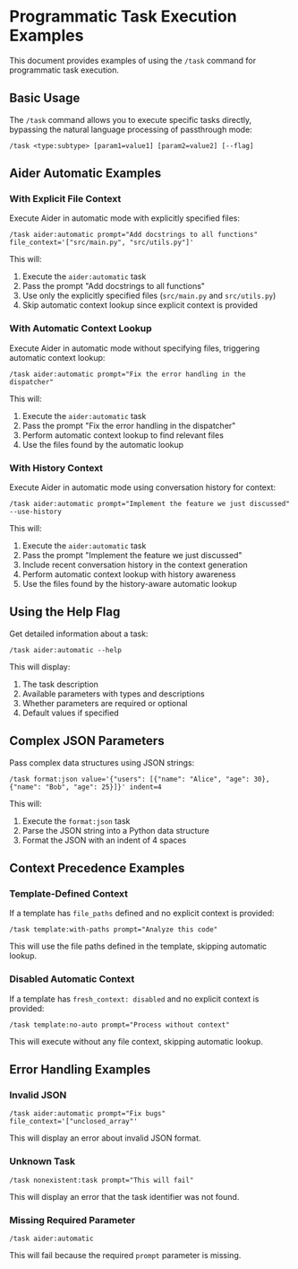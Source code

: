 # Programmatic Task Execution Examples

This document provides examples of using the `/task` command for programmatic task execution.

## Basic Usage

The `/task` command allows you to execute specific tasks directly, bypassing the natural language processing of passthrough mode:

```
/task <type:subtype> [param1=value1] [param2=value2] [--flag]
```

## Aider Automatic Examples

### With Explicit File Context

Execute Aider in automatic mode with explicitly specified files:

```
/task aider:automatic prompt="Add docstrings to all functions" file_context='["src/main.py", "src/utils.py"]'
```

This will:
1. Execute the `aider:automatic` task
2. Pass the prompt "Add docstrings to all functions"
3. Use only the explicitly specified files (`src/main.py` and `src/utils.py`)
4. Skip automatic context lookup since explicit context is provided

### With Automatic Context Lookup

Execute Aider in automatic mode without specifying files, triggering automatic context lookup:

```
/task aider:automatic prompt="Fix the error handling in the dispatcher"
```

This will:
1. Execute the `aider:automatic` task
2. Pass the prompt "Fix the error handling in the dispatcher"
3. Perform automatic context lookup to find relevant files
4. Use the files found by the automatic lookup

### With History Context

Execute Aider in automatic mode using conversation history for context:

```
/task aider:automatic prompt="Implement the feature we just discussed" --use-history
```

This will:
1. Execute the `aider:automatic` task
2. Pass the prompt "Implement the feature we just discussed"
3. Include recent conversation history in the context generation
4. Perform automatic context lookup with history awareness
5. Use the files found by the history-aware automatic lookup

## Using the Help Flag

Get detailed information about a task:

```
/task aider:automatic --help
```

This will display:
1. The task description
2. Available parameters with types and descriptions
3. Whether parameters are required or optional
4. Default values if specified

## Complex JSON Parameters

Pass complex data structures using JSON strings:

```
/task format:json value='{"users": [{"name": "Alice", "age": 30}, {"name": "Bob", "age": 25}]}' indent=4
```

This will:
1. Execute the `format:json` task
2. Parse the JSON string into a Python data structure
3. Format the JSON with an indent of 4 spaces

## Context Precedence Examples

### Template-Defined Context

If a template has `file_paths` defined and no explicit context is provided:

```
/task template:with-paths prompt="Analyze this code"
```

This will use the file paths defined in the template, skipping automatic lookup.

### Disabled Automatic Context

If a template has `fresh_context: disabled` and no explicit context is provided:

```
/task template:no-auto prompt="Process without context"
```

This will execute without any file context, skipping automatic lookup.

## Error Handling Examples

### Invalid JSON

```
/task aider:automatic prompt="Fix bugs" file_context='["unclosed_array"'
```

This will display an error about invalid JSON format.

### Unknown Task

```
/task nonexistent:task prompt="This will fail"
```

This will display an error that the task identifier was not found.

### Missing Required Parameter

```
/task aider:automatic
```

This will fail because the required `prompt` parameter is missing.
